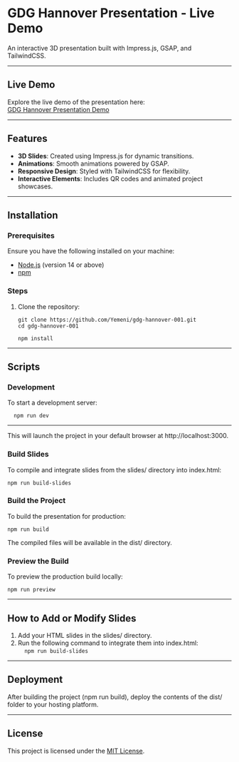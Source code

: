 # GDG Hannover Presentation - Live Demo

An interactive 3D presentation built with Impress.js, GSAP, and TailwindCSS.

---

## **Live Demo**

Explore the live demo of the presentation here:  
[GDG Hannover Presentation Demo](https://p.yousefh.com/gdg-hannover-001/)

---

## Features
- **3D Slides**: Created using Impress.js for dynamic transitions.
- **Animations**: Smooth animations powered by GSAP.
- **Responsive Design**: Styled with TailwindCSS for flexibility.
- **Interactive Elements**: Includes QR codes and animated project showcases.

---

## Installation

### Prerequisites
Ensure you have the following installed on your machine:
- [Node.js](https://nodejs.org/) (version 14 or above)
- [npm](https://www.npmjs.com/)

### Steps
1. Clone the repository:
   ```
   git clone https://github.com/Yemeni/gdg-hannover-001.git  
   cd gdg-hannover-001
   ```
   ```
   npm install
   ```  
---

## Scripts

### Development
To start a development server:  
```
  npm run dev
```
---

This will launch the project in your default browser at http://localhost:3000.

### Build Slides
To compile and integrate slides from the slides/ directory into index.html:  
```
npm run build-slides  
```

### Build the Project
To build the presentation for production:  
```
npm run build
```

The compiled files will be available in the dist/ directory.

### Preview the Build
To preview the production build locally:  
```
npm run preview  
```

---

## How to Add or Modify Slides
1. Add your HTML slides in the slides/ directory.  
2. Run the following command to integrate them into index.html:  
```   npm run build-slides  ```

---

## Deployment
After building the project (npm run build), deploy the contents of the dist/ folder to your hosting platform.

---

## License
This project is licensed under the [MIT License](LICENSE).
